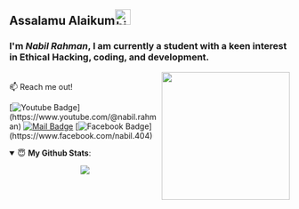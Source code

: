 ## Assalamu Alaikum<img src="https://user-images.githubusercontent.com/1303154/88677602-1635ba80-d120-11ea-84d8-d263ba5fc3c0.gif" width="28px" alt="hi">

<p>
<h3><b>I'm <i>Nabil Rahman</i>, I am currently a student with a keen interest in Ethical Hacking, coding, and development.</b></h3>
 
<img align='right' src="https://media.giphy.com/media/M9gbBd9nbDrOTu1Mqx/giphy.gif" width="230"></p>
<br>
:mailbox: Reach me out!   

[![Youtube Badge](https://img.shields.io/badge/-@RecsuleAttercop-1ca0f1?style=flat&labelColor=1ca0f1&logo=youtube&logoColor=white&link=[https://www.youtube.com/@nabil.rahman](https://www.youtube.com/@nabil.rahman))](https://www.youtube.com/@nabil.rahman)  [![Mail Badge](https://img.shields.io/badge/-NABIL-c0392b?style=flat&labelColor=c0392b&logo=gmail&logoColor=white)](mailto:rjnabilrahman@gmail.com) [![Facebook Badge](https://img.shields.io/badge/-NabilRahman-1ca0f1?style=flat&labelColor=1ca0f1&logo=facebook&logoColor=white&link=[https://www.facebook.com/nabil.404](https://www.facebook.com/nabil.404))](https://www.facebook.com/nabil.404)

<details open>
 <summary> 😇 <b>My Github Stats</b>: </summary>

<p align = "center">
  <img src = "https://github-readme-stats.vercel.app/api?username=Nabil-Official&show_icons=true&include_all_commits=true&theme=chartreuse-dark&cache_seconds=3200">
 
</p>

</details>



